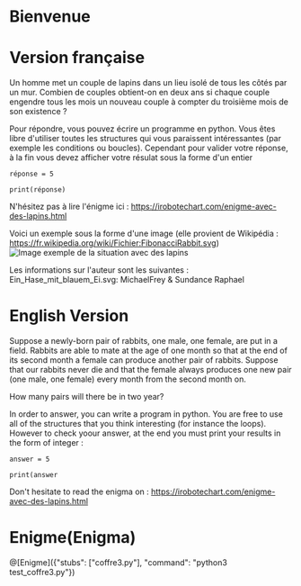 # Bienvenue

# Version française

Un homme met un couple de lapins dans un lieu isolé de tous les côtés par un mur. Combien de couples obtient-on en deux ans si chaque couple engendre tous les mois un nouveau couple à compter du troisième mois de son existence ?

Pour répondre, vous pouvez écrire un programme en python. Vous êtes libre d'utiliser toutes les structures qui vous paraissent intéressantes (par exemple les conditions ou boucles).  Cependant pour valider votre réponse, à la fin vous devez afficher votre résulat sous la forme d'un entier 

    réponse = 5
    
    print(réponse)

N'hésitez pas à lire l'énigme ici : https://irobotechart.com/enigme-avec-des-lapins.html
    
Voici un exemple sous la forme d'une image (elle provient de Wikipédia : https://fr.wikipedia.org/wiki/Fichier:FibonacciRabbit.svg)
![Image exemple de la situation avec des lapins](https://upload.wikimedia.org/wikipedia/commons/thumb/7/7a/FibonacciRabbit.svg/620px-FibonacciRabbit.svg.png)

Les informations sur l'auteur sont les suivantes : Ein_Hase_mit_blauem_Ei.svg: MichaelFrey & Sundance Raphael


# English Version
Suppose a newly-born pair of rabbits, one male, one female, are put in a field. Rabbits are able to mate at the age of one month so that at the end of its second month a female can produce another pair of rabbits. Suppose that our rabbits never die and that the female always produces one new pair (one male, one female) every month from the second month on. 

How many pairs will there be in two year?

In order to answer, you can write a program in python. You are free to use all of the structures that you think interesting (for instance the loops).  However to check yoour answer, at the end you must print your results in the form of integer :

    answer = 5
    
    print(answer

Don't hesitate to read the enigma on : https://irobotechart.com/enigme-avec-des-lapins.html

# Enigme(Enigma)

@[Enigme]({"stubs": ["coffre3.py"], "command": "python3 test_coffre3.py"})

